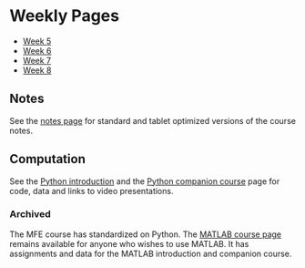 <!--
.. title: Financial Econometrics I
.. slug: michaelmas-term
.. date: 2020-01-27 17:51:04 UTC
.. tags: teaching, mfe
.. category: teaching 
.. link: 
.. description: Teaching resources for MFE Financial Econometrics I
.. type: text
.. jumbotron_color: #002147
.. jumbotron_light: True
.. jumbotron: MFE Financial Econometrics I
.. jumbotron_text: The most-up-to-date information on MFE Financial Econometrics I
-->

# Weekly Pages
* [Week 5](/teaching/mfe/michaelmas-term-5/)  
* [Week 6](/teaching/mfe/michaelmas-term-6/)
* [Week 7](/teaching/mfe/michaelmas-term-7/)
* [Week 8](/teaching/mfe/michaelmas-term-8/)

## Notes

See the [notes page](/teaching/mfe/notes/) for standard and tablet optimized versions of the course notes.

## Computation

See the [Python introduction](/teaching/python/course/) and the
[Python companion course](/teaching/python/companion-course/) page for
code, data and links to video presentations.

### Archived 

The MFE course has standardized on Python. The [MATLAB course page](/teaching/matlab/mfe-matlab/) remains
available for anyone who wishes to use MATLAB. It has  assignments and data for the MATLAB introduction
and companion course.
